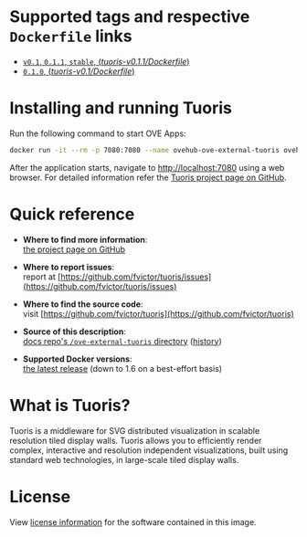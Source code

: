 # Supported tags and respective `Dockerfile` links

- [`v0.1`, `0.1.1`, `stable`, (*tuoris-v0.1.1/Dockerfile*)](https://github.com/ove/ove-external-services/blob/tuoris-v0.1.1/generated/Dockerfile.tuoris)
- [`0.1.0`, (*tuoris-v0.1/Dockerfile*)](https://github.com/ove/ove-external-services/blob/tuoris-v0.1/generated/Dockerfile.tuoris)

# Installing and running Tuoris

Run the following command to start OVE Apps:

```sh
docker run -it --rm -p 7080:7080 --name ovehub-ove-external-tuoris ovehub/ove-external-tuoris:stable
```

After the application starts, navigate to [http://localhost:7080](http://localhost:7080) using a web browser. For detailed information refer the [Tuoris project page on GitHub](https://github.com/fvictor/tuoris).

# Quick reference

- **Where to find more information**:<br/>
  [the project page on GitHub](https://github.com/fvictor/tuoris)

- **Where to report issues**:<br/>
  report at [https://github.com/fvictor/tuoris/issues](https://github.com/fvictor/tuoris/issues)

- **Where to find the source code**:<br/>
  visit [https://github.com/fvictor/tuoris](https://github.com/fvictor/tuoris)

- **Source of this description**:<br/>
  [docs repo's `/ove-external-tuoris` directory](https://github.com/ove/ove-docs/tree/master/dockerhub/ovehub/ove-external-tuoris) ([history](https://github.com/ove/ove-docs/commits/master/dockerhub/ovehub/ove-external-tuoris))

- **Supported Docker versions**:<br/>
  [the latest release](https://github.com/docker/docker-ce/releases/latest) (down to 1.6 on a best-effort basis)

# What is Tuoris?

Tuoris is a middleware for SVG distributed visualization in scalable resolution tiled display walls. Tuoris allows you to efficiently render complex, interactive and resolution independent visualizations, built using standard web technologies, in large-scale tiled display walls.

# License

View [license information](https://github.com/fvictor/tuoris/blob/master/LICENSE) for the software contained in this image.
